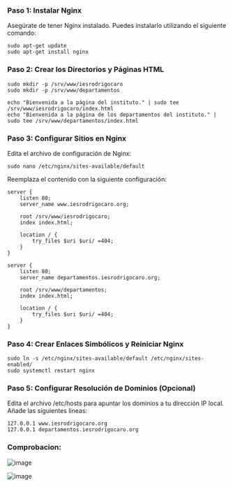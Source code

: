### Paso 1: Instalar Nginx
Asegúrate de tener Nginx instalado. Puedes instalarlo utilizando el siguiente comando:

```
sudo apt-get update
sudo apt-get install nginx
```

### Paso 2: Crear los Directorios y Páginas HTML

```
sudo mkdir -p /srv/www/iesrodrigocaro
sudo mkdir -p /srv/www/departamentos

echo "Bienvenida a la página del instituto." | sudo tee /srv/www/iesrodrigocaro/index.html
echo "Bienvenida a la página de los departamentos del instituto." | sudo tee /srv/www/departamentos/index.html
```

### Paso 3: Configurar Sitios en Nginx
Edita el archivo de configuración de Nginx:

```
sudo nano /etc/nginx/sites-available/default
```

Reemplaza el contenido con la siguiente configuración:


```
server {
    listen 80;
    server_name www.iesrodrigocaro.org;

    root /srv/www/iesrodrigocaro;
    index index.html;

    location / {
        try_files $uri $uri/ =404;
    }
}

server {
    listen 80;
    server_name departamentos.iesrodrigocaro.org;

    root /srv/www/departamentos;
    index index.html;

    location / {
        try_files $uri $uri/ =404;
    }
}
```

### Paso 4: Crear Enlaces Simbólicos y Reiniciar Nginx

```
sudo ln -s /etc/nginx/sites-available/default /etc/nginx/sites-enabled/
sudo systemctl restart nginx
```

### Paso 5: Configurar Resolución de Dominios (Opcional)

Edita el archivo /etc/hosts para apuntar los dominios a tu dirección IP local. Añade las siguientes líneas:

```
127.0.0.1 www.iesrodrigocaro.org
127.0.0.1 departamentos.iesrodrigocaro.org
```

### Comprobacion:

![image](https://github.com/Scosrom/Servicios-en-red/assets/114906778/bf2562b6-c35d-44a5-998f-e50620cdad29)

![image](https://github.com/Scosrom/Servicios-en-red/assets/114906778/33dc37c1-f043-4803-b237-d58f5e3fa7be)


